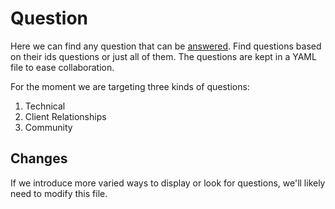 # Question

Here we can find any question that can be [answered](lib/advisor/core/answers/README.md').
Find questions based on their ids questions or just all of them.
The questions are kept in a YAML file to ease collaboration.

For the moment we are targeting three kinds of questions:
1. Technical
2. Client Relationships
3. Community


## Changes

If we introduce more varied ways to display or look for questions, we'll likely need to modify this file.
